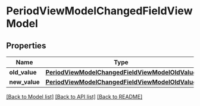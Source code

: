 # PeriodViewModelChangedFieldViewModel


## Properties
Name | Type | Description | Notes
------------ | ------------- | ------------- | -------------
**old_value** | [**PeriodViewModelChangedFieldViewModelOldValue**](PeriodViewModelChangedFieldViewModelOldValue.md) |  | [optional] 
**new_value** | [**PeriodViewModelChangedFieldViewModelOldValue**](PeriodViewModelChangedFieldViewModelOldValue.md) |  | [optional] 

[[Back to Model list]](../README.md#documentation-for-models) [[Back to API list]](../README.md#documentation-for-api-endpoints) [[Back to README]](../README.md)


